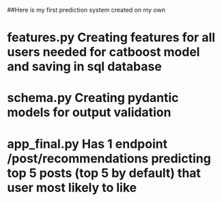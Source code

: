 ##Here is my first prediction system created on my own 
# features.py Creating features for all users needed for catboost model and saving in sql database
# schema.py Creating pydantic models for output validation
# app_final.py Has 1 endpoint /post/recommendations predicting top 5 posts (top 5 by default) that user most likely to like
